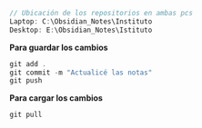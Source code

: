 
```c
// Ubicación de los repositorios en ambas pcs 
Laptop: C:\Obsidian_Notes\Instituto
Desktop: E:\Obsidian_Notes\Istituto
```
**Para guardar los cambios**
```c
git add .
git commit -m "Actualicé las notas"
git push
```
**Para cargar los cambios** 
```c
git pull
```